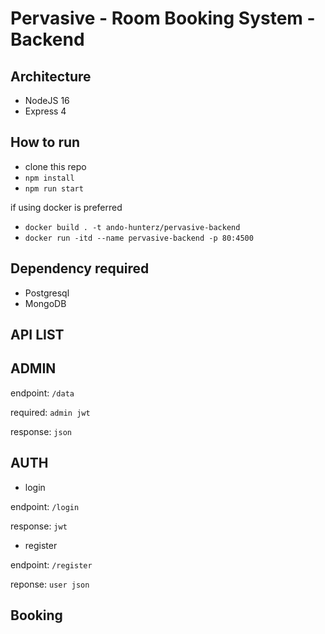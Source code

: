 # Pervasive - Room Booking System - Backend

## Architecture

- NodeJS 16
- Express 4

## How to run

- clone this repo
- `npm install`
- `npm run start`

if using docker is preferred

- `docker build . -t ando-hunterz/pervasive-backend`
- `docker run -itd --name pervasive-backend -p 80:4500`
  
## Dependency required

- Postgresql
- MongoDB

## API LIST

## ADMIN

endpoint: `/data`

required: `admin jwt`

response: `json`

## AUTH

- login
  
endpoint: `/login`

response: `jwt`

- register

endpoint: `/register`

reponse: `user json`

## Booking



